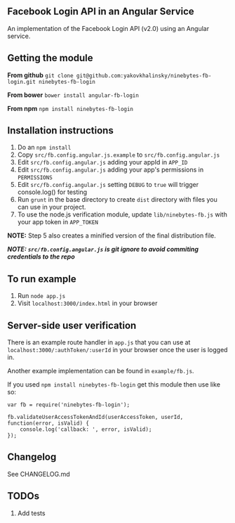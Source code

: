 ## Facebook Login API in an Angular Service

An implementation of the Facebook Login API (v2.0) using an Angular service.


## Getting the module

**From github**
`git clone git@github.com:yakovkhalinsky/ninebytes-fb-login.git ninebytes-fb-login`

**From bower**
`bower install angular-fb-login`

**From npm**
`npm install ninebytes-fb-login`


## Installation instructions

1. Do an `npm install`
2. Copy `src/fb.config.angular.js.example` to `src/fb.config.angular.js`
3. Edit `src/fb.config.angular.js` adding your appId in `APP_ID`
4. Edit `src/fb.config.angular.js` adding your app's permissions in `PERMISSIONS`
4. Edit `src/fb.config.angular.js` setting `DEBUG` to `true` will trigger console.log() for testing
5. Run `grunt` in the base directory to create `dist` directory with files you can use in your project.
6. To use the node.js verification module, update `lib/ninebytes-fb.js` with your app token in `APP_TOKEN`

**NOTE:** Step 5 also creates a minified version of the final distribution file. 

***NOTE: `src/fb.config.angular.js` is git ignore to avoid commiting credentials to the repo***


## To run example

1. Run `node app.js`
2. Visit `localhost:3000/index.html` in your browser


## Server-side user verification

There is an example route handler in `app.js` that you can use at `localhost:3000/:authToken/:userId` in your browser once the user is logged in.

Another example implementation can be found in `example/fb.js`.

If you used `npm install ninebytes-fb-login` get this module then use like so:
``` 
var fb = require('ninebytes-fb-login');

fb.validateUserAccessTokenAndId(userAccessToken, userId, function(error, isValid) {
    console.log('callback: ', error, isValid);
});
```


## Changelog

See CHANGELOG.md


## TODOs

1. Add tests
